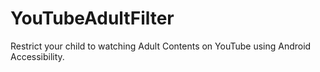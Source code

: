 # YouTubeAdultFilter
Restrict your child to watching Adult Contents on YouTube using Android Accessibility.
